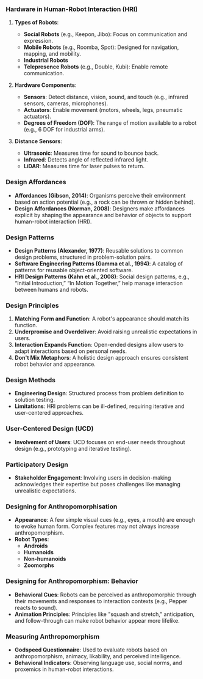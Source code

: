 ### Hardware in Human-Robot Interaction (HRI)

1. **Types of Robots**:
   - **Social Robots** (e.g., Keepon, Jibo): Focus on communication and expression.
   - **Mobile Robots** (e.g., Roomba, Spot): Designed for navigation, mapping, and mobility.
   - **Industrial Robots**
   - **Telepresence Robots** (e.g., Double, Kubi): Enable remote communication.

2. **Hardware Components**:
   - **Sensors**: Detect distance, vision, sound, and touch (e.g., infrared sensors, cameras, microphones).
   - **Actuators**: Enable movement (motors, wheels, legs, pneumatic actuators).
   - **Degrees of Freedom (DOF)**: The range of motion available to a robot (e.g., 6 DOF for industrial arms).

3. **Distance Sensors**:
   - **Ultrasonic**: Measures time for sound to bounce back.
   - **Infrared**: Detects angle of reflected infrared light.
   - **LiDAR**: Measures time for laser pulses to return.


### Design Affordances
- **Affordances (Gibson, 2014)**: Organisms perceive their environment based on action potential (e.g., a rock can be thrown or hidden behind).
- **Design Affordances (Norman, 2008)**: Designers make affordances explicit by shaping the appearance and behavior of objects to support human-robot interaction (HRI).

### Design Patterns
- **Design Patterns (Alexander, 1977)**: Reusable solutions to common design problems, structured in problem-solution pairs.
- **Software Engineering Patterns (Gamma et al., 1994)**: A catalog of patterns for reusable object-oriented software.
- **HRI Design Patterns (Kahn et al., 2008)**: Social design patterns, e.g., “Initial Introduction,” “In Motion Together,” help manage interaction between humans and robots.

### Design Principles
1. **Matching Form and Function**: A robot's appearance should match its function.
2. **Underpromise and Overdeliver**: Avoid raising unrealistic expectations in users.
3. **Interaction Expands Function**: Open-ended designs allow users to adapt interactions based on personal needs.
4. **Don't Mix Metaphors**: A holistic design approach ensures consistent robot behavior and appearance.

### Design Methods
- **Engineering Design**: Structured process from problem definition to solution testing.
- **Limitations**: HRI problems can be ill-defined, requiring iterative and user-centered approaches.
  
### User-Centered Design (UCD)
- **Involvement of Users**: UCD focuses on end-user needs throughout design (e.g., prototyping and iterative testing).

### Participatory Design
- **Stakeholder Engagement**: Involving users in decision-making acknowledges their expertise but poses challenges like managing unrealistic expectations.

### Designing for Anthropomorphisation
- **Appearance**: A few simple visual cues (e.g., eyes, a mouth) are enough to evoke human form. Complex features may not always increase anthropomorphism.
- **Robot Types**:
  - **Androids**
  - **Humanoids**
  - **Non-humanoids**
  - **Zoomorphs**

### Designing for Anthropomorphism: Behavior
- **Behavioral Cues**: Robots can be perceived as anthropomorphic through their movements and responses to interaction contexts (e.g., Pepper reacts to sound).
- **Animation Principles**: Principles like "squash and stretch," anticipation, and follow-through can make robot behavior appear more lifelike.

### Measuring Anthropomorphism
- **Godspeed Questionnaire**: Used to evaluate robots based on anthropomorphism, animacy, likability, and perceived intelligence.
- **Behavioral Indicators**: Observing language use, social norms, and proxemics in human-robot interactions.
